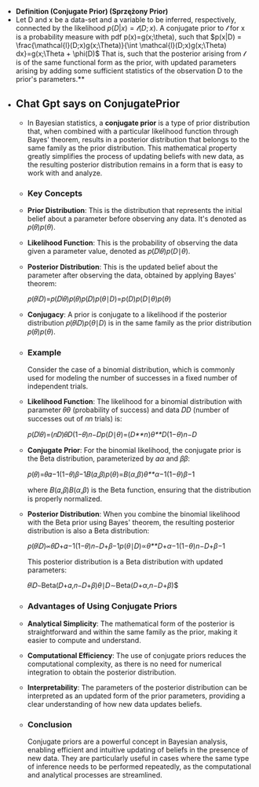 - **Definition (Conjugate Prior) (Sprzężony Prior)**
- Let D and x be a data-set and a variable to be inferred, respectively, connected by the likelihood $p(D|x) = \mathcal{l}(D;x)$. A conjugate prior to $\mathcal{l}$ for x is a probability measure with pdf p(x)=g(x;\theta), such that
  $p(x|D) = \frac{\mathcal{l}(D;x)g(x;\Theta)}{\int \mathcal{l}(D;x)g(x;\Theta) dx}=g(x;\Theta + \phi(D)$
  That is, such that the posterior arising from $\mathcal{l}$ is of the same functional form as the prior, with updated parameters arising by adding some sufficient statistics of the observation D to the prior's parameters.**
- ## Chat Gpt says on ConjugatePrior
	- In Bayesian statistics, a **conjugate prior** is a type of prior distribution that, when combined with a particular likelihood function through Bayes' theorem, results in a posterior distribution that belongs to the same family as the prior distribution. This mathematical property greatly simplifies the process of updating beliefs with new data, as the resulting posterior distribution remains in a form that is easy to work with and analyze.
	- ### Key Concepts
	- **Prior Distribution**: This is the distribution that represents the initial belief about a parameter before observing any data. It's denoted as 𝑝(𝜃)*p*(*θ*).
	- **Likelihood Function**: This is the probability of observing the data given a parameter value, denoted as 𝑝(𝐷∣𝜃)*p*(*D*∣*θ*).
	- **Posterior Distribution**: This is the updated belief about the parameter after observing the data, obtained by applying Bayes' theorem:
	  
	  𝑝(𝜃∣𝐷)=𝑝(𝐷∣𝜃)𝑝(𝜃)𝑝(𝐷)*p*(*θ*∣*D*)=*p*(*D*)*p*(*D*∣*θ*)*p*(*θ*)​
	- **Conjugacy**: A prior is conjugate to a likelihood if the posterior distribution 𝑝(𝜃∣𝐷)*p*(*θ*∣*D*) is in the same family as the prior distribution 𝑝(𝜃)*p*(*θ*).
	- ### Example
	  
	  Consider the case of a binomial distribution, which is commonly used for modeling the number of successes in a fixed number of independent trials.
	- **Likelihood Function**: The likelihood for a binomial distribution with parameter 𝜃*θ* (probability of success) and data 𝐷*D* (number of successes out of 𝑛*n* trials) is:
	  
	  𝑝(𝐷∣𝜃)=(𝑛𝐷)𝜃𝐷(1−𝜃)𝑛−𝐷*p*(*D*∣*θ*)=(*D**n*​)*θ**D*(1−*θ*)*n*−*D*
	- **Conjugate Prior**: For the binomial likelihood, the conjugate prior is the Beta distribution, parameterized by 𝛼*α* and 𝛽*β*:
	  
	  𝑝(𝜃)=𝜃𝛼−1(1−𝜃)𝛽−1𝐵(𝛼,𝛽)*p*(*θ*)=*B*(*α*,*β*)*θ**α*−1(1−*θ*)*β*−1​
	  
	  where 𝐵(𝛼,𝛽)*B*(*α*,*β*) is the Beta function, ensuring that the distribution is properly normalized.
	- **Posterior Distribution**: When you combine the binomial likelihood with the Beta prior using Bayes' theorem, the resulting posterior distribution is also a Beta distribution:
	  
	  𝑝(𝜃∣𝐷)∝𝜃𝐷+𝛼−1(1−𝜃)𝑛−𝐷+𝛽−1*p*(*θ*∣*D*)∝*θ**D*+*α*−1(1−*θ*)*n*−*D*+*β*−1
	  
	  This posterior distribution is a Beta distribution with updated parameters:
	  
	  𝜃∣𝐷∼Beta(𝐷+𝛼,𝑛−𝐷+𝛽)*θ*∣*D*∼Beta(*D*+*α*,*n*−*D*+*β*)$
	- ### Advantages of Using Conjugate Priors
	- **Analytical Simplicity**: The mathematical form of the posterior is straightforward and within the same family as the prior, making it easier to compute and understand.
	- **Computational Efficiency**: The use of conjugate priors reduces the computational complexity, as there is no need for numerical integration to obtain the posterior distribution.
	- **Interpretability**: The parameters of the posterior distribution can be interpreted as an updated form of the prior parameters, providing a clear understanding of how new data updates beliefs.
	- ### Conclusion
	  
	  Conjugate priors are a powerful concept in Bayesian analysis, enabling efficient and intuitive updating of beliefs in the presence of new data. They are particularly useful in cases where the same type of inference needs to be performed repeatedly, as the computational and analytical processes are streamlined.
